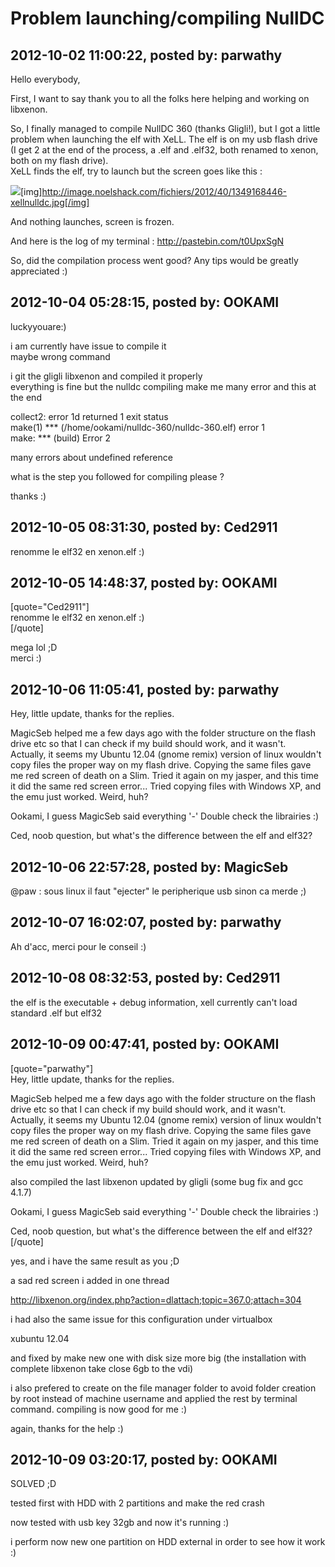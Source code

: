 # Problem launching/compiling NullDC

## 2012-10-02 11:00:22, posted by: parwathy

Hello everybody,  
   
 First, I want to say thank you to all the folks here helping and working on libxenon.  
   
 So, I finally managed to compile NullDC 360 (thanks Gligli!), but I got a little problem when launching the elf with XeLL. The elf is on my usb flash drive (I get 2 at the end of the process, a .elf and .elf32, both renamed to xenon, both on my flash drive).  
 XeLL finds the elf, try to launch but the screen goes like this :  
   
 ![](http://image.noelshack.com/fichiers/2012/40/1349168446-xellnulldc.jpg)[img]http://image.noelshack.com/fichiers/2012/40/1349168446-xellnulldc.jpg[/img]  
   
 And nothing launches, screen is frozen.  
   
 And here is the log of my terminal : http://pastebin.com/t0UpxSgN  
   
 So, did the compilation process went good? Any tips would be greatly appreciated :)

## 2012-10-04 05:28:15, posted by: OOKAMI

luckyyouare:)  
   
 i am currently have issue to compile it  
 maybe wrong command  
   
 i git the gligli libxenon and compiled it properly  
 everything is fine but the nulldc compiling make me many error and this at the end  
   
 collect2: error 1d returned 1 exit status  
 make(1) *** (/home/ookami/nulldc-360/nulldc-360.elf) error 1  
 make: *** (build) Error 2  
   
 many errors about undefined reference  
   
 what is the step you followed for compiling please ?  
   
 thanks :)

## 2012-10-05 08:31:30, posted by: Ced2911

renomme le elf32 en xenon.elf :)

## 2012-10-05 14:48:37, posted by: OOKAMI

[quote="Ced2911"]  
 renomme le elf32 en xenon.elf :)  
 [/quote]  
   
 mega lol ;D  
 merci :)

## 2012-10-06 11:05:41, posted by: parwathy

Hey, little update, thanks for the replies.  
   
 MagicSeb helped me a few days ago with the folder structure on the flash drive etc so that I can check if my build should work, and it wasn't.  
 Actually, it seems my Ubuntu 12.04 (gnome remix) version of linux wouldn't copy files the proper way on my flash drive. Copying the same files gave me red screen of death on a Slim. Tried it again on my jasper, and this time it did the same red screen error... Tried copying files with Windows XP, and the emu just worked. Weird, huh?  
   
 Ookami, I guess MagicSeb said everything '-' Double check the librairies :)  
   
 Ced, noob question, but what's the difference between the elf and elf32?

## 2012-10-06 22:57:28, posted by: MagicSeb

@paw : sous linux il faut "ejecter" le peripherique usb sinon ca merde ;)

## 2012-10-07 16:02:07, posted by: parwathy

Ah d'acc, merci pour le conseil :)

## 2012-10-08 08:32:53, posted by: Ced2911

the elf is the executable + debug information, xell currently can't load standard .elf but elf32

## 2012-10-09 00:47:41, posted by: OOKAMI

[quote="parwathy"]  
 Hey, little update, thanks for the replies.  
   
 MagicSeb helped me a few days ago with the folder structure on the flash drive etc so that I can check if my build should work, and it wasn't.  
 Actually, it seems my Ubuntu 12.04 (gnome remix) version of linux wouldn't copy files the proper way on my flash drive. Copying the same files gave me red screen of death on a Slim. Tried it again on my jasper, and this time it did the same red screen error... Tried copying files with Windows XP, and the emu just worked. Weird, huh?  
   
 also compiled the last libxenon updated by gligli (some bug fix and gcc 4.1.7)  
   
 Ookami, I guess MagicSeb said everything '-' Double check the librairies :)  
   
 Ced, noob question, but what's the difference between the elf and elf32?  
 [/quote]  
   
   
 yes, and i have the same result as you ;D  
   
 a sad red screen i added in one thread  
   
 http://libxenon.org/index.php?action=dlattach;topic=367.0;attach=304  
   
   
 i had also the same issue for this configuration under virtualbox  
   
 xubuntu 12.04  
   
 and fixed by make new one with disk size more big (the installation with complete libxenon take close 6gb to the vdi)  
   
 i also prefered to create on the file manager folder to avoid folder creation by root instead of machine username and applied the rest by terminal command. compiling is now good for me :)  
   
 again, thanks for the help :)

## 2012-10-09 03:20:17, posted by: OOKAMI

SOLVED ;D  
   
 tested first with HDD with 2 partitions and make the red crash  
   
 now tested with usb key 32gb and now it's running :)  
   
 i perform now new one partition on HDD external in order to see how it work :)